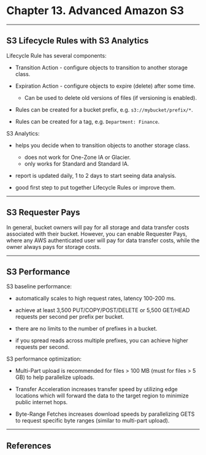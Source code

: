 # Chapter 13. Advanced Amazon S3

---
## S3 Lifecycle Rules with S3 Analytics

Lifecycle Rule has several components:

* Transition Action - configure objects to transition to another storage class.

* Expiration Action - configure objects to expire (delete) after some time.
  - Can be used to delete old versions of files (if versioning is enabled).

* Rules can be created for a bucket prefix, e.g. `s3://mybucket/prefix/*`.

* Rules can be created for a tag, e.g. `Department: Finance`.

S3 Analytics:

* helps you decide when to transition objects to another storage class.
  - does not work for One-Zone IA or Glacier.
  - only works for Standard and Standard IA.

* report is updated daily, 1 to 2 days to start seeing data analysis.

* good first step to put together Lifecycle Rules or improve them.

---
## S3 Requester Pays

In general, bucket owners will pay for all storage and data transfer costs associated with their bucket. However, you can enable Requester Pays, where any AWS authenticated user will pay for data transfer costs, while the owner always pays for storage costs.

---
## S3 Performance

S3 baseline performance:

* automatically scales to high request rates, latency 100-200 ms.

* achieve at least 3,500 PUT/COPY/POST/DELETE or 5,500 GET/HEAD requests per second per prefix per bucket.

* there are no limits to the number of prefixes in a bucket.

* if you spread reads across multiple prefixes, you can achieve higher requests per second.

S3 performance optimization:

* Multi-Part upload is recommended for files > 100 MB (must for files > 5 GB) to help parallelize uploads.

* Transfer Acceleration increases transfer speed by utilizing edge locations which will forward the data to the target region to minimize public internet hops.

* Byte-Range Fetches increases download speeds by parallelizing GETS to request specific byte ranges (similar to multi-part upload).

---
## References
